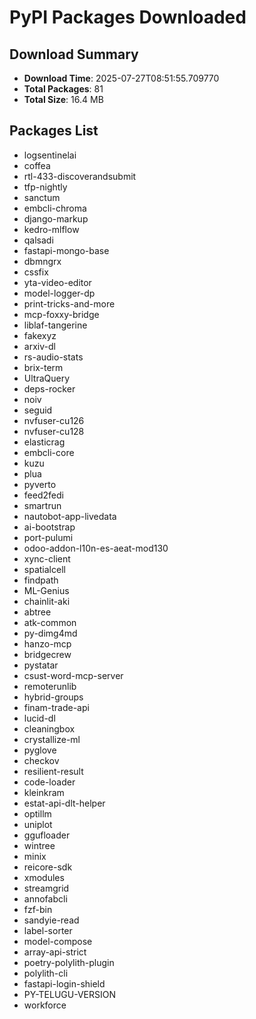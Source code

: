 # PyPI Packages Downloaded

## Download Summary
- **Download Time**: 2025-07-27T08:51:55.709770
- **Total Packages**: 81
- **Total Size**: 16.4 MB

## Packages List
- logsentinelai
- coffea
- rtl-433-discoverandsubmit
- tfp-nightly
- sanctum
- embcli-chroma
- django-markup
- kedro-mlflow
- qalsadi
- fastapi-mongo-base
- dbmngrx
- cssfix
- yta-video-editor
- model-logger-dp
- print-tricks-and-more
- mcp-foxxy-bridge
- liblaf-tangerine
- fakexyz
- arxiv-dl
- rs-audio-stats
- brix-term
- UltraQuery
- deps-rocker
- noiv
- seguid
- nvfuser-cu126
- nvfuser-cu128
- elasticrag
- embcli-core
- kuzu
- plua
- pyverto
- feed2fedi
- smartrun
- nautobot-app-livedata
- ai-bootstrap
- port-pulumi
- odoo-addon-l10n-es-aeat-mod130
- xync-client
- spatialcell
- findpath
- ML-Genius
- chainlit-aki
- abtree
- atk-common
- py-dimg4md
- hanzo-mcp
- bridgecrew
- pystatar
- csust-word-mcp-server
- remoterunlib
- hybrid-groups
- finam-trade-api
- lucid-dl
- cleaningbox
- crystallize-ml
- pyglove
- checkov
- resilient-result
- code-loader
- kleinkram
- estat-api-dlt-helper
- optillm
- uniplot
- ggufloader
- wintree
- minix
- reicore-sdk
- xmodules
- streamgrid
- annofabcli
- fzf-bin
- sandyie-read
- label-sorter
- model-compose
- array-api-strict
- poetry-polylith-plugin
- polylith-cli
- fastapi-login-shield
- PY-TELUGU-VERSION
- workforce
